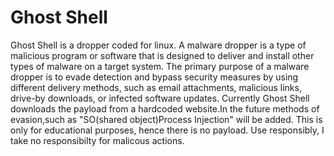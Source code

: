 # Ghost Shell

Ghost Shell is a dropper coded for linux. A malware dropper is a type of malicious program or software that is designed to deliver and install other types of malware on a target system. The primary purpose of a malware dropper is to evade detection and bypass security measures by using different delivery methods, such as email attachments, malicious links, drive-by downloads, or infected software updates. Currently Ghost Shell downloads the payload from a hardcoded website.In the future methods of evasion,such as "SO(shared object)Process Injection" will be added. This is only for educational purposes, hence there is no payload. Use responsibly, I take no responsibilty for malicous actions. 
